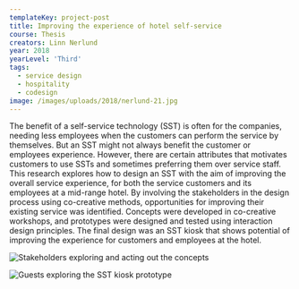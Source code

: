 ```yaml
---
templateKey: project-post
title: Improving the experience of hotel self-service
course: Thesis
creators: Linn Nerlund
year: 2018
yearLevel: 'Third'
tags:
  - service design
  - hospitality
  - codesign
image: /images/uploads/2018/nerlund-21.jpg
---
```


The benefit of a self-service technology (SST) is often for the companies, needing less employees when the customers can perform the service by themselves. But an SST might not always benefit the customer or employees experience. However, there are certain attributes that motivates customers to use SSTs and sometimes preferring them over service staff. This research explores how to design an SST with the aim of improving the overall service experience, for both the service customers and its employees at a mid-range hotel. By involving the stakeholders in the design process using co-creative methods, opportunities for improving their existing service was identified. Concepts were developed in co-creative workshops, and prototypes were designed and tested using interaction design principles. The final design was an SST kiosk that shows potential of improving the experience for customers and employees at the hotel.

![Stakeholders exploring and acting out the concepts](/images/uploads/2018/nerlund-15.jpg 'Stakeholders exploring and acting out the concepts ')

![Guests exploring the SST kiosk prototype](/images/uploads/2018/nerlund-22.jpg 'Guests exploring the SST kiosk prototype')
